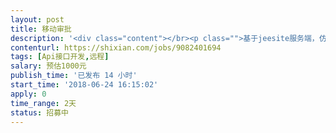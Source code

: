 ```yaml
---                
layout: post       
title: 移动审批           
description: '<div class="content"></br><p class="">基于jeesite服务端，仿照实现钉钉上面的审批功能，服务器端的审批是基于acitivi，提供给移动端接口，服务端框架已经有，只需要增加部分审批功能即可。需要熟悉jeesite，熟悉Java，对接口安全比较了解</p></br></div>'     
contenturl: https://shixian.com/jobs/9082401694      
tags: [Api接口开发,远程]            
salary: 预估1000元          
publish_time: '已发布 14 小时'         
start_time: '2018-06-24 16:15:02'           
apply: 0                   
time_range: 2天              
status: 招募中                  
---                 
```

